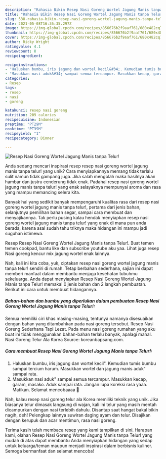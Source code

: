 ```yaml
---
description: "Rahasia Bikin Resep Nasi Goreng Wortel Jagung Manis tanpa Telur!, Sempurna"
title: "Rahasia Bikin Resep Nasi Goreng Wortel Jagung Manis tanpa Telur!, Sempurna"
slug: 538-rahasia-bikin-resep-nasi-goreng-wortel-jagung-manis-tanpa-telur-sempurna
date: 2021-05-08T16:36:35.297Z
image: https://img-global.cpcdn.com/recipes/856676b2f9aaf761/680x482cq70/resep-nasi-goreng-wortel-jagung-manis-tanpa-telur-foto-resep-utama.jpg
thumbnail: https://img-global.cpcdn.com/recipes/856676b2f9aaf761/680x482cq70/resep-nasi-goreng-wortel-jagung-manis-tanpa-telur-foto-resep-utama.jpg
cover: https://img-global.cpcdn.com/recipes/856676b2f9aaf761/680x482cq70/resep-nasi-goreng-wortel-jagung-manis-tanpa-telur-foto-resep-utama.jpg
author: Ricky Wright
ratingvalue: 4.1
reviewcount: 8
recipeingredient:

recipeinstructions:
- "Haluskan bumbu, iris jagung dan wortel kecil&#34;. Kemudian tumis bumbu sampai tercium harum. Masukkan wortel dan jagung manis aduk&#34; sampai rata."
- "Masukkan nasi aduk&#34; sampai semua tercampur. Masukkan kecap, garam, masako. Aduk sampai rata. Jangan lupa koreksi rasa yaaa. Matikan. Selamat mencobaaaa 🤩"
categories:
- Resep
tags:
- resep
- nasi
- goreng

katakunci: resep nasi goreng 
nutrition: 209 calories
recipecuisine: Indonesian
preptime: "PT29M"
cooktime: "PT39M"
recipeyield: "1"
recipecategory: Dinner

---
```



![Resep Nasi Goreng Wortel Jagung Manis tanpa Telur!](https://img-global.cpcdn.com/recipes/856676b2f9aaf761/680x482cq70/resep-nasi-goreng-wortel-jagung-manis-tanpa-telur-foto-resep-utama.jpg)

Anda sedang mencari inspirasi resep resep nasi goreng wortel jagung manis tanpa telur! yang unik? Cara menyiapkannya memang tidak terlalu sulit namun tidak gampang juga. Jika salah mengolah maka hasilnya akan hambar dan justru cenderung tidak enak. Padahal resep nasi goreng wortel jagung manis tanpa telur! yang enak selayaknya mempunyai aroma dan rasa yang mampu memancing selera kita.

Banyak hal yang sedikit banyak mempengaruhi kualitas rasa dari resep nasi goreng wortel jagung manis tanpa telur!, pertama dari jenis bahan, selanjutnya pemilihan bahan segar, sampai cara membuat dan menyajikannya. Tak perlu pusing kalau hendak menyiapkan resep nasi goreng wortel jagung manis tanpa telur! yang enak di mana pun anda berada, karena asal sudah tahu triknya maka hidangan ini mampu jadi suguhan istimewa.

Resep Resep Nasi Goreng Wortel Jagung Manis tanpa Telur!. Buat temen temen cookpad, bantu like dan subscribe youtube aku yaa. Lihat juga resep Nasi goreng kencur mix jagung wortel enak lainnya.


Nah, kali ini kita coba, yuk, ciptakan resep nasi goreng wortel jagung manis tanpa telur! sendiri di rumah. Tetap berbahan sederhana, sajian ini dapat memberi manfaat dalam membantu menjaga kesehatan tubuhmu sekeluarga. Anda dapat menyiapkan Resep Nasi Goreng Wortel Jagung Manis tanpa Telur! memakai 0 jenis bahan dan 2 langkah pembuatan. Berikut ini cara untuk membuat hidangannya.

<!--inarticleads1-->

##### Bahan-bahan dan bumbu yang diperlukan dalam pembuatan Resep Nasi Goreng Wortel Jagung Manis tanpa Telur!:



Semua memiliki ciri khas masing-masing, tentunya namanya disesuaikan dengan bahan yang ditambahkan pada nasi goreng tersebut. Resep Nasi Goreng Sederhana Tapi Lezat. Pada menu nasi goreng rumahan yang aku buat ini tidak menggunakan bahan-bahan terlalu banyak, apalagi mahal. Nasi Goreng Telur Ala Korea Source: koreanbapsang.com. 

<!--inarticleads2-->

##### Cara membuat Resep Nasi Goreng Wortel Jagung Manis tanpa Telur!:

1. Haluskan bumbu, iris jagung dan wortel kecil&#34;. Kemudian tumis bumbu sampai tercium harum. Masukkan wortel dan jagung manis aduk&#34; sampai rata.
1. Masukkan nasi aduk&#34; sampai semua tercampur. Masukkan kecap, garam, masako. Aduk sampai rata. Jangan lupa koreksi rasa yaaa. Matikan. Selamat mencobaaaa 🤩


Nah, kalau resep nasi goreng telur ala Korea memiliki teknik yang unik. Jika biasanya telur dimasak langsung di wajan, kali ini telur yang masih mentah dicampurkan dengan nasi terlebih dahulu. Disantap saat hangat bakal bikin nagih, deh! Pelengkap lainnya suwiran daging ayam dan telur. Disajikan dengan kerupuk dan acar mentimun, rasa nasi goreng. 

Terima kasih telah membaca resep yang kami tampilkan di sini. Harapan kami, olahan Resep Nasi Goreng Wortel Jagung Manis tanpa Telur! yang mudah di atas dapat membantu Anda menyiapkan hidangan yang sedap untuk keluarga/teman maupun menjadi inspirasi dalam berbisnis kuliner. Semoga bermanfaat dan selamat mencoba!
